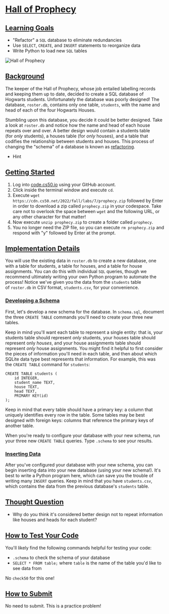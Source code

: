 [Hall of Prophecy](https://cs50.harvard.edu/x/2023/problems/7/prophecy/#hall-of-prophecy)
=========================================================================================

[Learning Goals](https://cs50.harvard.edu/x/2023/problems/7/prophecy/#learning-goals)
-------------------------------------------------------------------------------------

-   "Refactor" a `SQL` database to eliminate redundancies
-   Use `SELECT`, `CREATE`, and `INSERT` statements to reorganize data
-   Write Python to load new `SQL` tables

![Hall of Prophecy](https://cs50.harvard.edu/x/2023/problems/7/prophecy/prophecy.jpg)

[Background](https://cs50.harvard.edu/x/2023/problems/7/prophecy/#background)
-----------------------------------------------------------------------------

The keeper of the Hall of Prophecy, whose job entailed labelling records and keeping them up to date, decided to create a SQL database of Hogwarts students. Unfortunately the database was poorly designed! The database, `roster.db`, contains only one table, `students`, with the name and head of each of the four Hogwarts Houses.

Stumbling upon this database, you decide it could be better designed. Take a look at `roster.db` and notice how the name and head of each house repeats over and over. A better design would contain a students table (for *only* students), a houses table (for *only* houses), and a table that codifies the relationship between students and houses. This process of changing the "schema" of a database is known as [refactoring](https://en.wikipedia.org/wiki/Database_refactoring).

-   Hint

[Getting Started](https://cs50.harvard.edu/x/2023/problems/7/prophecy/#getting-started)
---------------------------------------------------------------------------------------

1.  Log into [code.cs50.io](https://code.cs50.io/) using your GitHub account.
2.  Click inside the terminal window and execute `cd`.
3.  Execute `wget https://cdn.cs50.net/2022/fall/labs/7/prophecy.zip` followed by Enter in order to download a zip called `prophecy.zip` in your codespace. Take care not to overlook the space between `wget` and the following URL, or any other character for that matter!
4.  Now execute `unzip prophecy.zip` to create a folder called `prophecy`.
5.  You no longer need the ZIP file, so you can execute `rm prophecy.zip` and respond with "y" followed by Enter at the prompt.

[Implementation Details](https://cs50.harvard.edu/x/2023/problems/7/prophecy/#implementation-details)
-----------------------------------------------------------------------------------------------------

You will use the existing data in `roster.db` to create a new database, one with a table for students, a table for houses, and a table for house assignments. You can do this with individual `SQL` queries, though we recommend ultimately writing your own Python program to automate the process! Notice we've given you the data from the `students` table of `roster.db` in CSV format, `students.csv`, for your convenience.

### [Developing a Schema](https://cs50.harvard.edu/x/2023/problems/7/prophecy/#developing-a-schema)

First, let's develop a new schema for the database. In `schema.sql`, document the three `CREATE TABLE` commands you'll need to create your three new tables.

Keep in mind you'll want each table to represent a single entity: that is, your students table should represent *only* students, your houses table should represent only *houses*, and your house assignments table should represent *only* house assignments. You might find it helpful to first consider the pieces of information you'll need in each table, and then about which SQLite data type best represents that information. For example, this was the `CREATE TABLE` command for `students`:

```
CREATE TABLE students (
    id INTEGER,
    student_name TEXT,
    house TEXT,
    head TEXT,
    PRIMARY KEY(id)
);

```

Keep in mind that every table should have a primary key: a column that uniquely identifies every row in the table. Some tables may be best designed with foreign keys: columns that reference the primary keys of another table.

When you're ready to configure your database with your new schema, run your three new `CREATE TABLE` queries. Type `.schema` to see your results.

### [Inserting Data](https://cs50.harvard.edu/x/2023/problems/7/prophecy/#inserting-data)

After you've configured your database with your new schema, you can begin inserting data into your new database (using your new schema!). It's best to write a Python program here, which can save you the trouble of writing many `INSERT` queries. Keep in mind that you have `students.csv`, which contains the data from the previous database's `students` table.

[Thought Question](https://cs50.harvard.edu/x/2023/problems/7/prophecy/#thought-question)
-----------------------------------------------------------------------------------------

-   Why do you think it's considered better design not to repeat information like houses and heads for each student?

[How to Test Your Code](https://cs50.harvard.edu/x/2023/problems/7/prophecy/#how-to-test-your-code)
---------------------------------------------------------------------------------------------------

You'll likely find the following commands helpful for testing your code:

-   `.schema` to check the schema of your database
-   `SELECT * FROM table;` where `table` is the name of the table you'd like to see data from

No `check50` for this one!

[How to Submit](https://cs50.harvard.edu/x/2023/problems/7/prophecy/#how-to-submit)
-----------------------------------------------------------------------------------

No need to submit. This is a practice problem!